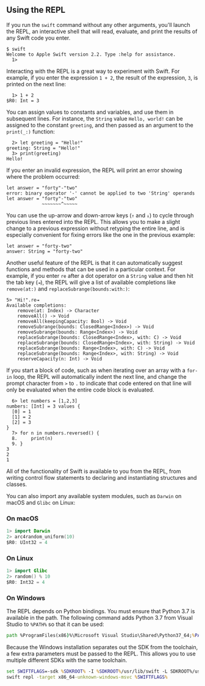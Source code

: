 ## Using the REPL

If you run the `swift` command without any other arguments,
you'll launch the REPL, an interactive shell
that will read, evaluate, and print the results
of any Swift code you enter.

~~~ shell
$ swift
Welcome to Apple Swift version 2.2. Type :help for assistance.
  1>
~~~

Interacting with the REPL is a great way to experiment with Swift.
For example, if you enter the expression `1 + 2`,
the result of the expression, `3`, is printed on the next line:

~~~ shell
  1> 1 + 2
$R0: Int = 3
~~~

You can assign values to constants and variables,
and use them in subsequent lines.
For instance, the `String` value `Hello, world!`
can be assigned to the constant `greeting`,
and then passed as an argument to the `print(_:)` function:

~~~ shell
  2> let greeting = "Hello!"
greeting: String = "Hello!"
  3> print(greeting)
Hello!
~~~

If you enter an invalid expression,
the REPL will print an error showing where the problem occurred:

~~~ shell
let answer = "forty"-"two"
error: binary operator '-' cannot be applied to two 'String' operands
let answer = "forty"-"two"
             ~~~~~~~^~~~~~
~~~

You can use the up-arrow and down-arrow keys (`↑` and `↓`)
to cycle through previous lines entered into the REPL.
This allows you to make a slight change to a previous expression
without retyping the entire line,
and is especially convenient for fixing errors like the one in the previous example:

~~~ shell
let answer = "forty-two"
answer: String = "forty-two"
~~~

Another useful feature of the REPL
is that it can automatically suggest functions and methods
that can be used in a particular context.
For example, if you enter `re`
after a dot operator on a `String` value
and then hit the tab key (`⇥`),
the REPL will give a list of available completions
like `remove(at:)` and `replaceSubrange(bounds:with:)`:

~~~ shell
5> "Hi!".re⇥
Available completions:
	remove(at: Index) -> Character
	removeAll() -> Void
	removeAll(keepingCapacity: Bool) -> Void
	removeSubrange(bounds: ClosedRange<Index>) -> Void
	removeSubrange(bounds: Range<Index>) -> Void
	replaceSubrange(bounds: ClosedRange<Index>, with: C) -> Void
	replaceSubrange(bounds: ClosedRange<Index>, with: String) -> Void
	replaceSubrange(bounds: Range<Index>, with: C) -> Void
	replaceSubrange(bounds: Range<Index>, with: String) -> Void
	reserveCapacity(n: Int) -> Void
~~~

If you start a block of code,
such as when iterating over an array with a `for-in` loop,
the REPL will automatically indent the next line,
and change the prompt character from `>` to `.`
to indicate that code entered on that line
will only be evaluated when the entire code block is evaluated.

~~~ shell
  6> let numbers = [1,2,3]
numbers: [Int] = 3 values {
  [0] = 1
  [1] = 2
  [2] = 3
}
  7> for n in numbers.reversed() {
  8.     print(n)
  9. }
3
2
1
~~~

All of the functionality of Swift is available to you from the REPL,
from writing control flow statements
to declaring and instantiating structures and classes.

You can also import any available system modules,
such as `Darwin` on macOS and `Glibc` on Linux:

### On macOS

~~~ swift
1> import Darwin
2> arc4random_uniform(10)
$R0: UInt32 = 4
~~~

### On Linux

~~~ swift
1> import Glibc
2> random() % 10
$R0: Int32 = 4
~~~

### On Windows

The REPL depends on Python bindings.  You must ensure that Python 3.7 is available
in the path.  The following command adds Python 3.7 from Visual Studio to `%PATH%`
so that it can be used:

~~~ cmd
path %ProgramFiles(x86)%\Microsoft Visual Studio\Shared\Python37_64;%PATH%
~~~

Because the Windows installation separates out the SDK from the toolchain, a few
extra parameters must be passed to the REPL.  This allows you to use multiple
different SDKs with the same toolchain.

~~~ cmd
set SWIFTFLAGS=-sdk %SDKROOT% -I %SDKROOT%/usr/lib/swift -L SDKROOT%/usr/lib/swift/windows
swift repl -target x86_64-unknown-windows-msvc %SWIFTFLAGS%
~~~

